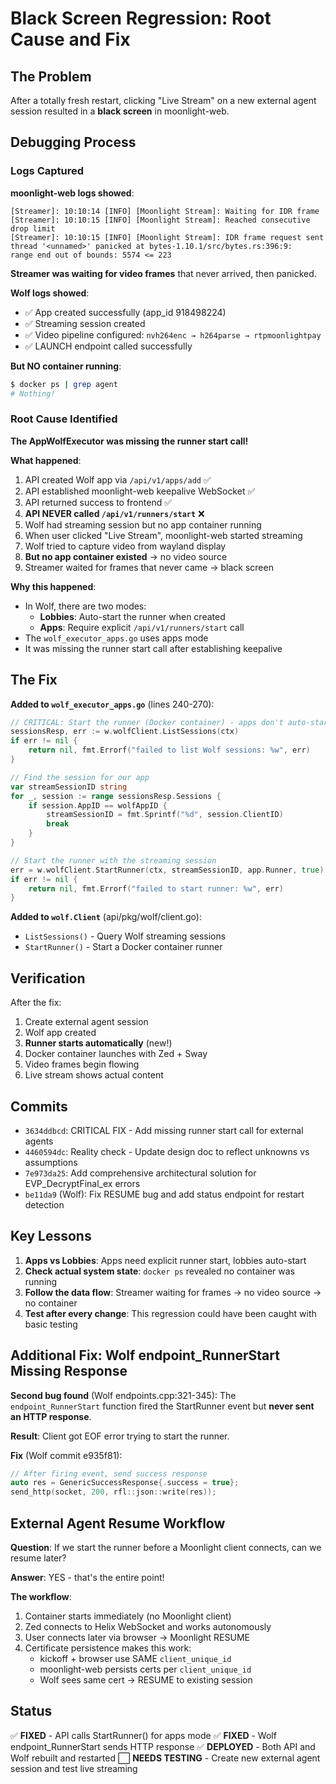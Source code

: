 # Black Screen Regression: Root Cause and Fix

## The Problem

After a totally fresh restart, clicking "Live Stream" on a new external agent session resulted in a **black screen** in moonlight-web.

## Debugging Process

### Logs Captured

**moonlight-web logs showed**:
```
[Streamer]: 10:10:14 [INFO] [Moonlight Stream]: Waiting for IDR frame
[Streamer]: 10:10:15 [INFO] [Moonlight Stream]: Reached consecutive drop limit
[Streamer]: 10:10:15 [INFO] [Moonlight Stream]: IDR frame request sent
thread '<unnamed>' panicked at bytes-1.10.1/src/bytes.rs:396:9:
range end out of bounds: 5574 <= 223
```

**Streamer was waiting for video frames** that never arrived, then panicked.

**Wolf logs showed**:
- ✅ App created successfully (app_id 918498224)
- ✅ Streaming session created
- ✅ Video pipeline configured: `nvh264enc → h264parse → rtpmoonlightpay`
- ✅ LAUNCH endpoint called successfully

**But NO container running**:
```bash
$ docker ps | grep agent
# Nothing!
```

### Root Cause Identified

**The AppWolfExecutor was missing the runner start call!**

**What happened**:
1. API created Wolf app via `/api/v1/apps/add` ✅
2. API established moonlight-web keepalive WebSocket ✅
3. API returned success to frontend ✅
4. **API NEVER called `/api/v1/runners/start`** ❌
5. Wolf had streaming session but no app container running
6. When user clicked "Live Stream", moonlight-web started streaming
7. Wolf tried to capture video from wayland display
8. **But no app container existed** → no video source
9. Streamer waited for frames that never came → black screen

**Why this happened**:
- In Wolf, there are two modes:
  - **Lobbies**: Auto-start the runner when created
  - **Apps**: Require explicit `/api/v1/runners/start` call
- The `wolf_executor_apps.go` uses apps mode
- It was missing the runner start call after establishing keepalive

## The Fix

**Added to `wolf_executor_apps.go`** (lines 240-270):
```go
// CRITICAL: Start the runner (Docker container) - apps don't auto-start like lobbies do!
sessionsResp, err := w.wolfClient.ListSessions(ctx)
if err != nil {
    return nil, fmt.Errorf("failed to list Wolf sessions: %w", err)
}

// Find the session for our app
var streamSessionID string
for _, session := range sessionsResp.Sessions {
    if session.AppID == wolfAppID {
        streamSessionID = fmt.Sprintf("%d", session.ClientID)
        break
    }
}

// Start the runner with the streaming session
err = w.wolfClient.StartRunner(ctx, streamSessionID, app.Runner, true)
if err != nil {
    return nil, fmt.Errorf("failed to start runner: %w", err)
}
```

**Added to `wolf.Client`** (api/pkg/wolf/client.go):
- `ListSessions()` - Query Wolf streaming sessions
- `StartRunner()` - Start a Docker container runner

## Verification

After the fix:
1. Create external agent session
2. Wolf app created
3. **Runner starts automatically** (new!)
4. Docker container launches with Zed + Sway
5. Video frames begin flowing
6. Live stream shows actual content

## Commits

- `3634ddbcd`: CRITICAL FIX - Add missing runner start call for external agents
- `4460594dc`: Reality check - Update design doc to reflect unknowns vs assumptions
- `7e973da25`: Add comprehensive architectural solution for EVP_DecryptFinal_ex errors
- `be11da9` (Wolf): Fix RESUME bug and add status endpoint for restart detection

## Key Lessons

1. **Apps vs Lobbies**: Apps need explicit runner start, lobbies auto-start
2. **Check actual system state**: `docker ps` revealed no container was running
3. **Follow the data flow**: Streamer waiting for frames → no video source → no container
4. **Test after every change**: This regression could have been caught with basic testing

## Additional Fix: Wolf endpoint_RunnerStart Missing Response

**Second bug found** (Wolf endpoints.cpp:321-345):
The `endpoint_RunnerStart` function fired the StartRunner event but **never sent an HTTP response**.

**Result**: Client got EOF error trying to start the runner.

**Fix** (Wolf commit e935f81):
```cpp
// After firing event, send success response
auto res = GenericSuccessResponse{.success = true};
send_http(socket, 200, rfl::json::write(res));
```

## External Agent Resume Workflow

**Question**: If we start the runner before a Moonlight client connects, can we resume later?

**Answer**: YES - that's the entire point!

**The workflow**:
1. Container starts immediately (no Moonlight client)
2. Zed connects to Helix WebSocket and works autonomously
3. User connects later via browser → Moonlight RESUME
4. Certificate persistence makes this work:
   - kickoff + browser use SAME `client_unique_id`
   - moonlight-web persists certs per `client_unique_id`
   - Wolf sees same cert → RESUME to existing session

## Status

✅ **FIXED** - API calls StartRunner() for apps mode
✅ **FIXED** - Wolf endpoint_RunnerStart sends HTTP response
✅ **DEPLOYED** - Both API and Wolf rebuilt and restarted
⬜ **NEEDS TESTING** - Create new external agent session and test live streaming

